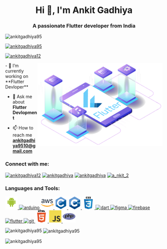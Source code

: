 <h1 align="center">Hi 👋, I'm Ankit Gadhiya</h1>
<h3 align="center">A passionate Flutter developer from India</h3>

<p align="left"> <img src="https://komarev.com/ghpvc/?username=ankitgadhiya95&label=Profile%20views&color=0e75b6&style=flat" alt="ankitgadhiya95" /> </p>

<p align="left"> <a href="https://github.com/ryo-ma/github-profile-trophy"><img src="https://github-profile-trophy.vercel.app/?username=ankitgadhiya95" alt="ankitgadhiya95" /></a> </p>

<p align="left"> <a href="https://twitter.com/ankitgadhiya12" target="blank"><img src="https://img.shields.io/twitter/follow/ankitgadhiya12?logo=twitter&style=for-the-badge" alt="ankitgadhiya12" /></a> </p>
<img align="right" alt="image" width="400"src="https://github.com/Ankitgadhiya95/Ankitgadhiya95/blob/main/theme.png" alt="Ankitgadhiya95" />
- 🔭 I’m currently working on **Flutter Devloper**

- 💬 Ask me about **Flutter Devlopment**

- 📫 How to reach me **ankitgadhiya9510@gmail.com**

<h3 align="left">Connect with me:</h3>
<p align="left">
<a href="https://twitter.com/ankitgadhiya12" target="blank"><img align="center" src="https://raw.githubusercontent.com/rahuldkjain/github-profile-readme-generator/master/src/images/icons/Social/twitter.svg" alt="ankitgadhiya12" height="30" width="40" /></a>
<a href="https://linkedin.com/in/ankitgadhiya" target="blank"><img align="center" src="https://raw.githubusercontent.com/rahuldkjain/github-profile-readme-generator/master/src/images/icons/Social/linked-in-alt.svg" alt="ankitgadhiya" height="30" width="40" /></a>
<a href="https://fb.com/ankit.gadhiya.359" target="blank"><img align="center" src="https://raw.githubusercontent.com/rahuldkjain/github-profile-readme-generator/master/src/images/icons/Social/facebook.svg" alt="ankitgadhiya" height="30" width="40" /></a>
<a href="https://instagram.com/a_nkit_2" target="blank"><img align="center" src="https://raw.githubusercontent.com/rahuldkjain/github-profile-readme-generator/master/src/images/icons/Social/instagram.svg" alt="a_nkit_2" height="30" width="40" /></a>
</p>

<h3 align="left">Languages and Tools:</h3>
<p align="left"> <a href="https://developer.android.com" target="_blank" rel="noreferrer"> <img src="https://raw.githubusercontent.com/devicons/devicon/master/icons/android/android-original-wordmark.svg" alt="android" width="40" height="40"/> </a> <a href="https://www.arduino.cc/" target="_blank" rel="noreferrer"> <img src="https://cdn.worldvectorlogo.com/logos/arduino-1.svg" alt="arduino" width="40" height="40"/> </a> <a href="https://aws.amazon.com" target="_blank" rel="noreferrer"> <img src="https://raw.githubusercontent.com/devicons/devicon/master/icons/amazonwebservices/amazonwebservices-original-wordmark.svg" alt="aws" width="40" height="40"/> </a> <a href="https://www.cprogramming.com/" target="_blank" rel="noreferrer"> <img src="https://raw.githubusercontent.com/devicons/devicon/master/icons/c/c-original.svg" alt="c" width="40" height="40"/> </a> <a href="https://www.w3schools.com/cpp/" target="_blank" rel="noreferrer"> <img src="https://raw.githubusercontent.com/devicons/devicon/master/icons/cplusplus/cplusplus-original.svg" alt="cplusplus" width="40" height="40"/> </a> <a href="https://www.w3schools.com/css/" target="_blank" rel="noreferrer"> <img src="https://raw.githubusercontent.com/devicons/devicon/master/icons/css3/css3-original-wordmark.svg" alt="css3" width="40" height="40"/> </a> <a href="https://dart.dev" target="_blank" rel="noreferrer"> <img src="https://www.vectorlogo.zone/logos/dartlang/dartlang-icon.svg" alt="dart" width="40" height="40"/> </a> <a href="https://www.figma.com/" target="_blank" rel="noreferrer"> <img src="https://www.vectorlogo.zone/logos/figma/figma-icon.svg" alt="figma" width="40" height="40"/> </a> <a href="https://firebase.google.com/" target="_blank" rel="noreferrer"> <img src="https://www.vectorlogo.zone/logos/firebase/firebase-icon.svg" alt="firebase" width="40" height="40"/> </a> <a href="https://flutter.dev" target="_blank" rel="noreferrer"> <img src="https://www.vectorlogo.zone/logos/flutterio/flutterio-icon.svg" alt="flutter" width="40" height="40"/> </a> <a href="https://git-scm.com/" target="_blank" rel="noreferrer"> <img src="https://www.vectorlogo.zone/logos/git-scm/git-scm-icon.svg" alt="git" width="40" height="40"/> </a> <a href="https://www.w3.org/html/" target="_blank" rel="noreferrer"> <img src="https://raw.githubusercontent.com/devicons/devicon/master/icons/html5/html5-original-wordmark.svg" alt="html5" width="40" height="40"/> </a> <a href="https://developer.mozilla.org/en-US/docs/Web/JavaScript" target="_blank" rel="noreferrer"> <img src="https://raw.githubusercontent.com/devicons/devicon/master/icons/javascript/javascript-original.svg" alt="javascript" width="40" height="40"/> </a> <a href="https://www.php.net" target="_blank" rel="noreferrer"> <img src="https://raw.githubusercontent.com/devicons/devicon/master/icons/php/php-original.svg" alt="php" width="40" height="40"/> </a> </p>

<p><img align="left" src="https://github-readme-stats.vercel.app/api/top-langs?username=ankitgadhiya95&show_icons=true&locale=en&layout=compact" alt="ankitgadhiya95" /></p>

<p>&nbsp;<img align="center" src="https://github-readme-stats.vercel.app/api?username=ankitgadhiya95&show_icons=true&locale=en" alt="ankitgadhiya95" /></p>

<p><img align="center" src="https://github-readme-streak-stats.herokuapp.com/?user=ankitgadhiya95&" alt="ankitgadhiya95" /></p>
